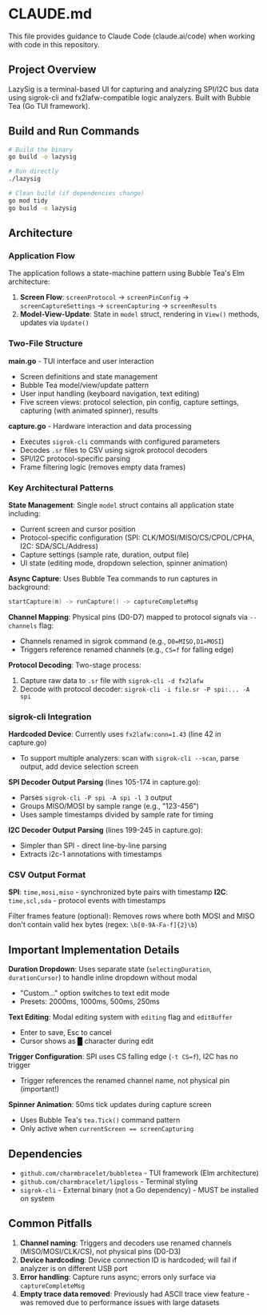 # CLAUDE.md

This file provides guidance to Claude Code (claude.ai/code) when working with code in this repository.

## Project Overview

LazySig is a terminal-based UI for capturing and analyzing SPI/I2C bus data using sigrok-cli and fx2lafw-compatible logic analyzers. Built with Bubble Tea (Go TUI framework).

## Build and Run Commands

```bash
# Build the binary
go build -o lazysig

# Run directly
./lazysig

# Clean build (if dependencies change)
go mod tidy
go build -o lazysig
```

## Architecture

### Application Flow
The application follows a state-machine pattern using Bubble Tea's Elm architecture:

1. **Screen Flow**: `screenProtocol` → `screenPinConfig` → `screenCaptureSettings` → `screenCapturing` → `screenResults`
2. **Model-View-Update**: State in `model` struct, rendering in `View()` methods, updates via `Update()`

### Two-File Structure

**main.go** - TUI interface and user interaction
- Screen definitions and state management
- Bubble Tea model/view/update pattern
- User input handling (keyboard navigation, text editing)
- Five screen views: protocol selection, pin config, capture settings, capturing (with animated spinner), results

**capture.go** - Hardware interaction and data processing
- Executes `sigrok-cli` commands with configured parameters
- Decodes `.sr` files to CSV using sigrok protocol decoders
- SPI/I2C protocol-specific parsing
- Frame filtering logic (removes empty data frames)

### Key Architectural Patterns

**State Management**: Single `model` struct contains all application state including:
- Current screen and cursor position
- Protocol-specific configuration (SPI: CLK/MOSI/MISO/CS/CPOL/CPHA, I2C: SDA/SCL/Address)
- Capture settings (sample rate, duration, output file)
- UI state (editing mode, dropdown selection, spinner animation)

**Async Capture**: Uses Bubble Tea commands to run captures in background:
```go
startCapture(m) -> runCapture() -> captureCompleteMsg
```

**Channel Mapping**: Physical pins (D0-D7) mapped to protocol signals via `--channels` flag:
- Channels renamed in sigrok command (e.g., `D0=MISO,D1=MOSI`)
- Triggers reference renamed channels (e.g., `CS=f` for falling edge)

**Protocol Decoding**: Two-stage process:
1. Capture raw data to `.sr` file with `sigrok-cli -d fx2lafw`
2. Decode with protocol decoder: `sigrok-cli -i file.sr -P spi:... -A spi`

### sigrok-cli Integration

**Hardcoded Device**: Currently uses `fx2lafw:conn=1.43` (line 42 in capture.go)
- To support multiple analyzers: scan with `sigrok-cli --scan`, parse output, add device selection screen

**SPI Decoder Output Parsing** (lines 105-174 in capture.go):
- Parses `sigrok-cli -P spi -A spi -l 3` output
- Groups MISO/MOSI by sample range (e.g., "123-456")
- Uses sample timestamps divided by sample rate for timing

**I2C Decoder Output Parsing** (lines 199-245 in capture.go):
- Simpler than SPI - direct line-by-line parsing
- Extracts i2c-1 annotations with timestamps

### CSV Output Format

**SPI**: `time,mosi,miso` - synchronized byte pairs with timestamp
**I2C**: `time,scl,sda` - protocol events with timestamps

Filter frames feature (optional): Removes rows where both MOSI and MISO don't contain valid hex bytes (regex: `\b[0-9A-Fa-f]{2}\b`)

## Important Implementation Details

**Duration Dropdown**: Uses separate state (`selectingDuration`, `durationCursor`) to handle inline dropdown without modal
- "Custom..." option switches to text edit mode
- Presets: 2000ms, 1000ms, 500ms, 250ms

**Text Editing**: Modal editing system with `editing` flag and `editBuffer`
- Enter to save, Esc to cancel
- Cursor shows as █ character during edit

**Trigger Configuration**: SPI uses CS falling edge (`-t CS=f`), I2C has no trigger
- Trigger references the renamed channel name, not physical pin (important!)

**Spinner Animation**: 50ms tick updates during capture screen
- Uses Bubble Tea's `tea.Tick()` command pattern
- Only active when `currentScreen == screenCapturing`

## Dependencies

- `github.com/charmbracelet/bubbletea` - TUI framework (Elm architecture)
- `github.com/charmbracelet/lipgloss` - Terminal styling
- `sigrok-cli` - External binary (not a Go dependency) - MUST be installed on system

## Common Pitfalls

1. **Channel naming**: Triggers and decoders use renamed channels (MISO/MOSI/CLK/CS), not physical pins (D0-D3)
2. **Device hardcoding**: Device connection ID is hardcoded; will fail if analyzer is on different USB port
3. **Error handling**: Capture runs async; errors only surface via `captureCompleteMsg`
4. **Empty trace data removed**: Previously had ASCII trace view feature - was removed due to performance issues with large datasets
